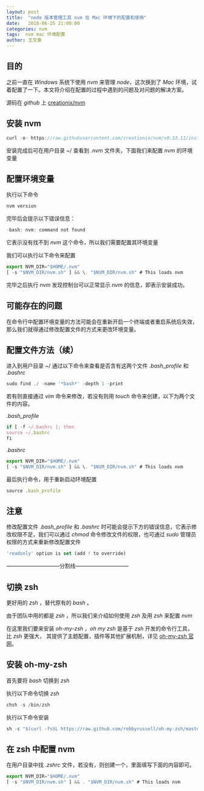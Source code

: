 ```yaml
---
layout: post
title:  "node 版本管理工具 nvm 在 Mac 环境下的配置和使用"
date:   2018-06-25 21:00:00
categories: nvm
tags:  nvm mac 环境配置
author: 王文章
---
```


## 目的

之前一直在 *Windows* 系统下使用 *nvm* 来管理 *node*，这次换到了 *Mac* 环境，试着配置了一下。本文将介绍在配置的过程中遇到的问题及对问题的解决方案。

源码在 *github* 上  [creationix/nvm](https://github.com/creationix/nvm)



## 安装 nvm

```js
curl -o- https://raw.githubusercontent.com/creationix/nvm/v0.33.11/install.sh | bash
```

安装完成后可在用户目录 ~/ 查看到 *.nvm* 文件夹，下面我们来配置 *nvm* 的环境变量

## 配置环境变量

执行以下命令

```js
nvm version
```

完毕后会提示以下错误信息：

```js
-bash: nvm: command not found
```

它表示没有找不到 *nvm* 这个命令，所以我们需要配置其环境变量

我们可以执行以下命令来配置

```js
export NVM_DIR="$HOME/.nvm"
[ -s "$NVM_DIR/nvm.sh" ] && \. "$NVM_DIR/nvm.sh" # This loads nvm
```

完毕之后执行 *nvm* 发现控制台可以正常显示 *nvm* 的信息，即表示安装成功。

## 可能存在的问题

在命令行中配置环境变量的方法可能会在重新开启一个终端或者重启系统后失效，那么我们就得通过修改配置文件的方式来更改环境变量。

## 配置文件方法（续）

进入到用户目录 ~/ 通过以下命令来查看是否含有这两个文件 *.bash_profile* 和 .*bashrc*

```js
sudo find ./ -name '*bash*' -depth 1 -print
```

若有则直接通过 *vim* 命令来修改，若没有则用 *touch* 命令来创建，以下为两个文件的内容。

*.bash_profile*

```js
if [ -f ~/.bashrc ]; then
source ~/.bashrc
fi
```

*.bashrc*

```js
export NVM_DIR="$HOME/.nvm"
[ -s "$NVM_DIR/nvm.sh" ] && \. "$NVM_DIR/nvm.sh" # This loads nvm
```

最后执行命令，用于重新启动环境配置

```js
source .bash_profile
```

## 注意

修改配置文件 *.bash_profile* 和 *.bashrc* 时可能会提示下方的错误信息，它表示修改权限不足，我们可以通过 *chmod* 命令修改文件的权限，也可通过 *sudo* 管理员权限的方式来重新修改配置文件

```js
'readonly' option is set (add ! to override)
```

——————————分割线——————————


## 切换 zsh

更好用的 *zsh* ，替代原有的 *bash* 。

由于团队中用的都是 *zsh* ，所以我们来介绍如何使用 *zsh* 及用 *zsh* 来配置 *nvm* 

在这里我们要来安装 *oh-my-zsh*  ，*oh my zsh* 是基于 *zsh* 开发的命令行工具，比 *zsh* 更强大， 其提供了主题配置，插件等其他扩展机制，详见 [oh-my-zsh 官网](http://ohmyz.sh/)。

## 安装 oh-my-zsh

首先要将 *bash* 切换到 *zsh* 

执行以下命令切换 *zsh*

```js
chsh -s /bin/zsh
```

执行以下命令安装

```js
sh -c "$(curl -fsSL https://raw.github.com/robbyrussell/oh-my-zsh/master/tools/install.sh)"
```

## 在 zsh 中配置 nvm

在用户目录中找  *.zshrc* 文件，若没有，则创建一个，里面填写下面的内容即可。

```js
export NVM_DIR="$HOME/.nvm"
[ -s "$NVM_DIR/nvm.sh" ] && . "$NVM_DIR/nvm.sh" # This loads nvm
```









